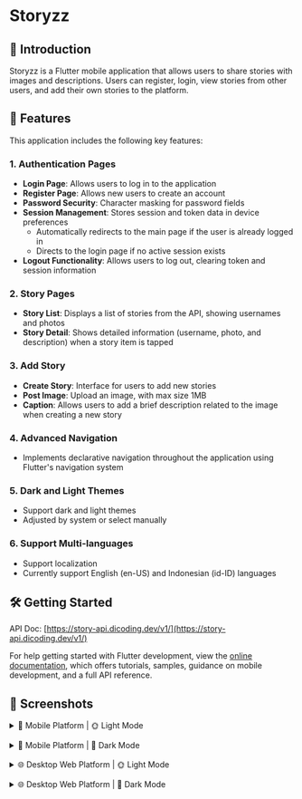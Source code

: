 # Storyzz

## 🚀 Introduction

Storyzz is a Flutter mobile application that allows users to share stories with images and descriptions. Users can register, login, view stories from other users, and add their own stories to the platform.

## 🌟 Features

This application includes the following key features:

### 1. Authentication Pages

- **Login Page**: Allows users to log in to the application
- **Register Page**: Allows new users to create an account
- **Password Security**: Character masking for password fields
- **Session Management**: Stores session and token data in device preferences
  - Automatically redirects to the main page if the user is already logged in
  - Directs to the login page if no active session exists
- **Logout Functionality**: Allows users to log out, clearing token and session information

### 2. Story Pages

- **Story List**: Displays a list of stories from the API, showing usernames and photos
- **Story Detail**: Shows detailed information (username, photo, and description) when a story item is tapped

### 3. Add Story

- **Create Story**: Interface for users to add new stories
- **Post Image**: Upload an image, with max size 1MB
- **Caption**: Allows users to add a brief description related to the image when creating a new story

### 4. Advanced Navigation

- Implements declarative navigation throughout the application using Flutter's navigation system

### 5. Dark and Light Themes

- Support dark and light themes
- Adjusted by system or select manually

### 6. Support Multi-languages

- Support localization
- Currently support English (en-US) and Indonesian (id-ID) languages

## 🛠️ Getting Started

API Doc: [https://story-api.dicoding.dev/v1/](https://story-api.dicoding.dev/v1/)

For help getting started with Flutter development, view the
[online documentation](https://docs.flutter.dev/), which offers tutorials,
samples, guidance on mobile development, and a full API reference.

## 📸 Screenshots

<details>
<summary>📱 Mobile Platform | 🌞 Light Mode</summary>
<img src="./doc/screenshots/mobile-login.png" width=250 alt="Mobile Login Screen Light Mode">&nbsp;
<img src="./doc/screenshots/mobile-register.png" width=250 alt="Mobile Register Screen Light Mode">&nbsp;
<img src="./doc/screenshots/mobile-localization.png" width=250 alt="Mobile Localization Dialog Light Mode">&nbsp;
<img src="./doc/screenshots/mobile-home.png" width=250 alt="Mobile Home Screen Light Mode">&nbsp;
<img src="./doc/screenshots/mobile-upload-story.png" width=250 alt="Mobile Upload Story Screen Light Mode">&nbsp;
<img src="./doc/screenshots/mobile-settings.png" width=250 alt="Mobile Settings Screen Light Mode">&nbsp;
</details>

<br>

<details>
<summary>📱 Mobile Platform | 🌙 Dark Mode</summary>
<img src="./doc/screenshots/mobile-login-dark.png" width=250 alt="Mobile Login Screen Dark Mode">&nbsp;
<img src="./doc/screenshots/mobile-register-dark.png" width=250 alt="Mobile Register Screen Dark Mode">&nbsp;
<img src="./doc/screenshots/mobile-localization-dark.png" width=250 alt="Mobile Localization Dialog Dark Mode">&nbsp;
<img src="./doc/screenshots/mobile-home-dark.png" width=250 alt="Mobile Home Screen Dark Mode">&nbsp;
<img src="./doc/screenshots/mobile-upload-story-dark.png" width=250 alt="Mobile Upload Story Screen Dark Mode">&nbsp;
<img src="./doc/screenshots/mobile-settings-dark.png" width=250 alt="Mobile Settings Screen Dark Mode">&nbsp;
</details>

<br>

<details>
<summary>🌐 Desktop Web Platform | 🌞 Light Mode</summary>
<img src="./doc/screenshots/desktop-login.png" width=400 alt="Desktop Login Screen Light Mode">&nbsp;
<img src="./doc/screenshots/desktop-register.png" width=400 alt="Desktop Register Screen Light Mode">&nbsp;
<img src="./doc/screenshots/desktop-localization.png" width=400 alt="Desktop Localization Dialog Light Mode">&nbsp;
<img src="./doc/screenshots/desktop-home.png" width=400 alt="Desktop Home Screen Light Mode">&nbsp;
<img src="./doc/screenshots/desktop-upload-story.png" width=400 alt="Desktop Upload Story Screen Light Mode">&nbsp;
<img src="./doc/screenshots/desktop-settings.png" width=400 alt="Desktop Settings Screen Light Mode">&nbsp;
</details>

<br>

<details>
<summary>🌐 Desktop Web Platform | 🌙 Dark Mode</summary>
<img src="./doc/screenshots/desktop-login-dark.png" width=400 alt="Desktop Login Screen Dark Mode">&nbsp;
<img src="./doc/screenshots/desktop-register-dark.png" width=400 alt="Desktop Register Screen Dark Mode">&nbsp;
<img src="./doc/screenshots/desktop-localization-dark.png" width=400 alt="Desktop Localization Dialog Dark Mode">&nbsp;
<img src="./doc/screenshots/desktop-home-dark.png" width=400 alt="Desktop Home Screen Dark Mode">&nbsp;
<img src="./doc/screenshots/desktop-upload-story-dark.png" width=400 alt="Desktop Upload Story Screen Dark Mode">&nbsp;
<img src="./doc/screenshots/desktop-settings-dark.png" width=400 alt="Desktop Settings Screen Dark Mode">&nbsp;
</details>
